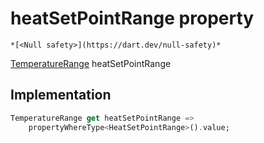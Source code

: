 


# heatSetPointRange property




    *[<Null safety>](https://dart.dev/null-safety)*




[TemperatureRange](../../yonomi-sdk/TemperatureRange-class.md) heatSetPointRange
  







## Implementation

```dart
TemperatureRange get heatSetPointRange =>
    propertyWhereType<HeatSetPointRange>().value;
```








